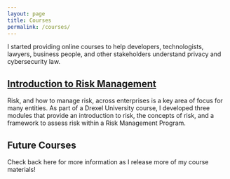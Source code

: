 ```yaml
---
layout: page
title: Courses
permalink: /courses/
---
```


I started providing online courses to help developers, technologists, lawyers, business people, and other stakeholders understand privacy and cybersecurity law.

## [Introduction to Risk Management](https://jordanfischer.me/introtorisk/)

Risk, and how to manage risk, across enterprises is a key area of focus for many entities. As part of a Drexel University course, I developed three modules that provide an introduction to risk, the concepts of risk, and a framework to assess risk within a Risk Management Program. 

## Future Courses

Check back here for more information as I release more of my course materials!

